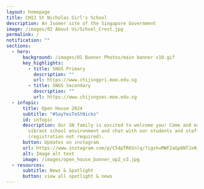 ```yaml
---
layout: homepage
title: CHIJ St Nicholas Girl's School
description: An Isomer site of the Singapore Government
image: /images/02 About Us/School_Crest.jpg
permalink: /
notification: ""
sections:
  - hero:
      background: /images/01 Banner Photos/main banner v10.gif
      key_highlights:
        - title: SNGS Primary
          description: ""
          url: https://www.chijsngpri.moe.edu.sg
        - title: SNGS Secondary
          description: ""
          url: https://www.chijsngsec.moe.edu.sg
  - infopic:
      title: Open House 2024
      subtitle: "#SayYesToStNicks"
      id: infopic
      description: Our SN family is excited to welcome you! Come and experience our
        vibrant school environment and chat with our students and staff
        (registration not required).
      button: Updates on instagram
      url: https://www.instagram.com/p/C54pTR6Snlq/?igsh=MWF2aGp6NTJxNjh1OA==
      alt: Image alt text
      image: /images/open_house_banner_op2_v3.jpg
  - resources:
      subtitle: News & Spotlight
      button: view all spotlight & news
---
```

